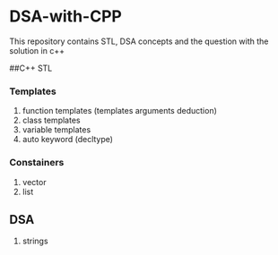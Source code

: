 # DSA-with-CPP
This repository contains STL, DSA concepts and the question with the solution in c++

##C++ STL
### Templates
1. function templates (templates arguments deduction)
2. class templates
3. variable templates
4. auto keyword (decltype)
### Constainers
1. vector 
2. list

## DSA
1. strings
